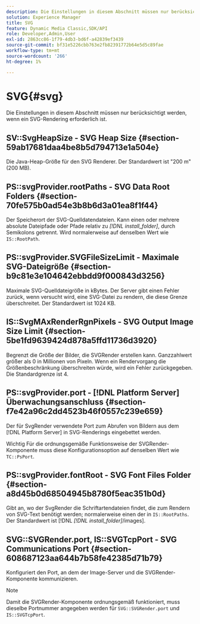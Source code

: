 ```yaml
---
description: Die Einstellungen in diesem Abschnitt müssen nur berücksichtigt werden, wenn ein SVG-Rendering erforderlich ist.
solution: Experience Manager
title: SVG
feature: Dynamic Media Classic,SDK/API
role: Developer,Admin,User
exl-id: 2863cc86-1f79-4db3-bd6f-a42839ef3439
source-git-commit: bf31e5226cbb763e2fb82391772b64e5d5c89fae
workflow-type: tm+mt
source-wordcount: '266'
ht-degree: 1%

---
```


# SVG{#svg}

Die Einstellungen in diesem Abschnitt müssen nur berücksichtigt werden, wenn ein SVG-Rendering erforderlich ist.

## SV::SvgHeapSize - SVG Heap Size {#section-59ab17681daa4be8b5d794713e1a504e}

Die Java-Heap-Größe für den SVG Renderer. Der Standardwert ist &quot;200 m&quot;(200 MB).

## PS::svgProvider.rootPaths - SVG Data Root Folders {#section-70fe575b0ad54e3b8b6d3a01ea8f1f44}

Der Speicherort der SVG-Quelldatendateien. Kann einen oder mehrere absolute Dateipfade oder Pfade relativ zu *[!DNL install_folder]*, durch Semikolons getrennt. Wird normalerweise auf denselben Wert wie `IS::RootPath`.

## PS::svgProvider.SVGFileSizeLimit - Maximale SVG-Dateigröße {#section-b9c81e3e104642ebbdd9f000843d3256}

Maximale SVG-Quelldateigröße in kBytes. Der Server gibt einen Fehler zurück, wenn versucht wird, eine SVG-Datei zu rendern, die diese Grenze überschreitet. Der Standardwert ist 1024 KB.

## IS::SvgMAxRenderRgnPixels - SVG Output Image Size Limit {#section-5be1fd9639424d878a5ffd11736d3920}

Begrenzt die Größe der Bilder, die SVGRender erstellen kann. Ganzzahlwert größer als 0 in Millionen von Pixeln. Wenn ein Rendervorgang die Größenbeschränkung überschreiten würde, wird ein Fehler zurückgegeben. Die Standardgrenze ist 4.

## PS::svgProvider.port - [!DNL Platform Server] Überwachungsanschluss {#section-f7e42a96c2dd4523b46f0557c239e659}

Der für SvgRender verwendete Port zum Abrufen von Bildern aus dem [!DNL Platform Server] in SVG-Renderings eingebettet werden.

Wichtig Für die ordnungsgemäße Funktionsweise der SVGRender-Komponente muss diese Konfigurationsoption auf denselben Wert wie `TC::PsPort`.

## PS::svgProvider.fontRoot - SVG Font Files Folder {#section-a8d45b0d68504945b8780f5eac351b0d}

Gibt an, wo der SvgRender die Schriftartendateien findet, die zum Rendern von SVG-Text benötigt werden; normalerweise einen der in `IS::RootPaths`. Der Standardwert ist [!DNL  *[!DNL install_folder]*/images].

## SVG::SVGRender.port, IS::SVGTcpPort - SVG Communications Port {#section-608687123aa644b7b58fe42385d71b79}

Konfiguriert den Port, an dem der Image-Server und die SVGRender-Komponente kommunizieren.

>[!NOTE]
>
>Damit die SVGRender-Komponente ordnungsgemäß funktioniert, muss dieselbe Portnummer angegeben werden für `SVG::SVGRender.port` und `IS::SVGTcpPort`.
